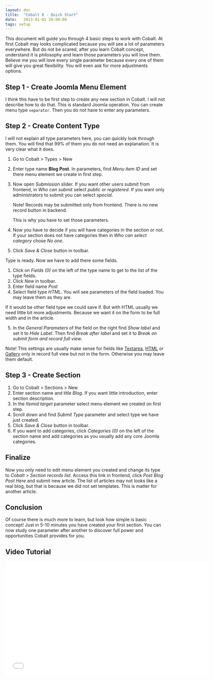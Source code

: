 ```yaml
---
layout: doc
title:  "Cobalt 8 - Quick Start"
date:   2013-01-01 20:00:00
tags: setup
---
```


This document will guide you through 4 basic steps to work with Cobalt.  At first Cobalt may looks complicated because you will see a lot of parameters everywhere. But do not be scared, after you learn Cobalt concept, understand it is philosophy and learn those parameters you will love them. Believe me you will love every single parameter because every one of them will give you great flexibility. You will even ask for more adjustments options.

## Step 1 - Create Joomla Menu Element

I think this have to be first step to create any new section in Cobalt. I will not describe how to do that. This is standard Joomla operation. You can create menu type `separator`. Then you do not have to enter any parameters.

## Step 2 - Create Content Type

I will not explain all type parameters here, you can quickly look through them. You will find that 99% of them you do not need an explanation. It is very clear what it does.

1. Go to Cobalt > Types > New
2. Enter type name **Blog Post**. In parameters, find _Menu item ID_ and set there menu element we create in first step.
3. Now open _Submission_ slider. If you want other users submit from frontend, in _Who can submit_ select _public_ or _registered_. If you want only administrators to submit you can select _special_.

   <div class="box-info">Note! Records may be submitted only from frontend. There is no new record button in backend.</div>
   
   This is why you have to set those parameters.
   
4. Now you have to decide if you will have categories in the section or not. If your section does not have categories then in _Who can select category_ chose _No one_.

5. Click _Save & Close_ button in toolbar.
   
Type is ready. Now we have to add there some fields.

1. Click on _Fields (0)_ on the left of the type name to get to the list of the type fields.
2. Click _New_ in toolbar.
3. Enter field name _Post_
4. Select field type _HTML_. You will see parameters of the field loaded. You may leave them as they are.

If it would be  other field type we could save if. But with HTML usually we need little bit more adjustments. Because we want it on the form to be full width and in the article.

5. In the _General Parameters_ of the field on the right find _Show label_ and set it to _Hide Label_. Then find _Break after label_ and set it to _Break on submit form and record full view_.

<div class="box-info">Note! This settings are usually make sense for fields like <a href="http://www.mintjoomla.com/download-fields/item/18-simple-fields/61-field-textarea.html">Textarea</a>, <a href="http://www.mintjoomla.com/download-fields/item/18-simple-fields/62-field-html.html">HTML</a> or <a href="http://www.mintjoomla.com/download-fields/item/21-media-fields/74-field-gallery.html">Gallery</a> only in record full view but not in the form. Otherwise you may leave them default.</div>

## Step 3 - Create Section

1. Go to Cobalt > Sections > New
2. Enter section name and title _Blog_. If you want little introduction, enter section description.
3. In the _Itemid target_ parameter select menu element we created on first step.
4. Scroll down and find _Submit Type_ parameter and select type we have just created.
5. Click _Save & Close_ button in toolbar.
6. If you want to add categories, click _Categories (0)_ on the left of the section name and add categories as you usually add any core Joomla categories.

## Finalize

Now you only need to edit menu element you created and change its type to _Cobalt > Section records list_. Access this link in frontend, click _Post Blog Post Here_ and submit new article. The list of articles may not looks like a real blog, but that is because we did not set templates. This is matter for another article.

## Conclusion

Of course there is much more to learn, but look how simple is basic concept! Just in 5-10 minutes you have created your first section. You can now study one parameter after another to discover full power and opportunities Cobalt provides for you.

## Video Tutorial

<iframe width="640" height="360" src="//www.youtube.com/embed/QbEQOASPKqc" frameborder="0" allowfullscreen></iframe>

